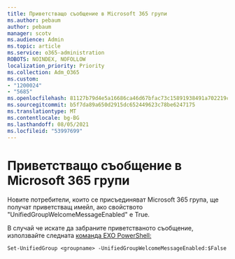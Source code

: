 ```yaml
---
title: Приветстващо съобщение в Microsoft 365 групи
ms.author: pebaum
author: pebaum
manager: scotv
ms.audience: Admin
ms.topic: article
ms.service: o365-administration
ROBOTS: NOINDEX, NOFOLLOW
localization_priority: Priority
ms.collection: Adm_O365
ms.custom:
- "1200024"
- "5685"
ms.openlocfilehash: 81127b79d4e5a16686ca46d67bfac73c15891938491a702219cd73757c4e106c
ms.sourcegitcommit: b5f7da89a650d2915dc652449623c78be6247175
ms.translationtype: MT
ms.contentlocale: bg-BG
ms.lasthandoff: 08/05/2021
ms.locfileid: "53997699"
---
```

# <a name="welcome-message-in-microsoft-365-groups"></a>Приветстващо съобщение в Microsoft 365 групи

Новите потребители, които се присъединяват Microsoft 365 група, ще получат приветстващ имейл, ако свойството "UnifiedGroupWelcomeMessageEnabled" е True.

В случай че искате да забраните приветстваното съобщение, използвайте следната [команда EXO PowerShell:](https://docs.microsoft.com/powershell/exchange/exchange-online/exchange-online-powershell-v2/exchange-online-powershell-v2?view=exchange-ps)

`
Set-UnifiedGroup <groupname> -UnifiedGroupWelcomeMessageEnabled:$False
`
